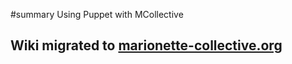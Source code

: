 ﻿#summary Using Puppet with MCollective

## Wiki migrated to [marionette-collective.org](http://marionette-collective.org/reference/integration/puppet.html) ##